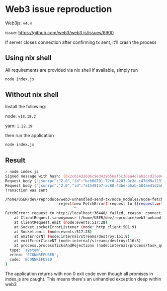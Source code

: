 # Web3 issue reproduction

Web3js: `v4.4`

issue: <https://github.com/web3/web3.js/issues/6900>

If server closes connection after confirming tx sent, it'll crash the process

## Using nix shell

All requirements are provided via nix shell if available, simply run

```sh
node index.js
```

## Without nix shell

Install the following:

node: `v18.18.2`

yarn: `1.22.19`

then run the application

```sh
node index.js
```

## Result

```sh
> node index.js
Signed message with hash: [0x2c01432606c9ed429b56af5c30ea4e7a02ccd25e8ed400296d58000f6f89649e]
Request body {"jsonrpc":"2.0","id":"bcb6d701-72f0-4203-9c3d-c47dd9a1137a","method":"eth_blockNumber","params":[]}
Request body {"jsonrpc":"2.0","id":"e15481b7-ac80-43be-b5ab-504ae41d2a80","method":"eth_sendRawTransaction","params":["0xf87780843b9aca0082c35094ec7ff5c8eb40b76ab772ab2d91694863788afb708094000000000000000000000000000000000000000025a042f57744dde302cef08c526a90a200797593b843a15a6bf832099082f77a62fea01002a557906a8b43f1abb3d6600d1e629f714eacbeac829cd0d8db50c59154e0"]}
Transction was sent

/home/USER/dev/reproduce/web3-unhandled-send-tx/node_modules/node-fetch/lib/index.js:1501
                        reject(new FetchError(`request to ${request.url} failed, reason: ${err.message}`, 'system', err));
                               ^
FetchError: request to http://localhost:36448/ failed, reason: connect ECONNREFUSED 127.0.0.1:36448
    at ClientRequest.<anonymous> (/home/USER/dev/reproduce/web3-unhandled-send-tx/node_modules/node-fetch/lib/index.js:1501:11)
    at ClientRequest.emit (node:events:517:28)
    at Socket.socketErrorListener (node:_http_client:501:9)
    at Socket.emit (node:events:517:28)
    at emitErrorNT (node:internal/streams/destroy:151:8)
    at emitErrorCloseNT (node:internal/streams/destroy:116:3)
    at process.processTicksAndRejections (node:internal/process/task_queues:82:21) {
  type: 'system',
  errno: 'ECONNREFUSED',
  code: 'ECONNREFUSED'
}

```

The application returns with non 0 exit code even though all promises in index.js are caught. This means
there's an unhandled exception deep within web3
